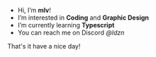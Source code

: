 - Hi, I’m **mlv**!
- I’m interested in **Coding** and **Graphic Design**
- I’m currently learning **Typescript**
- You can reach me on Discord _@ldzn_

That's it have a nice day!
